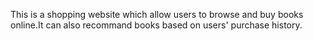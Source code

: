 This is a shopping website which allow users to browse and buy books online.It can also recommand books based on users' purchase history.

